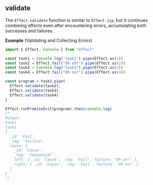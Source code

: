 ## validate

The `Effect.validate` function is similar to `Effect.zip`, but it continues combining effects even after encountering errors, accumulating both successes and failures.

**Example** (Validating and Collecting Errors)

```ts twoslash
import { Effect, Console } from "effect"

const task1 = Console.log("task1").pipe(Effect.as(1))
const task2 = Effect.fail("Oh uh!").pipe(Effect.as(2))
const task3 = Console.log("task2").pipe(Effect.as(3))
const task4 = Effect.fail("Oh no!").pipe(Effect.as(4))

const program = task1.pipe(
  Effect.validate(task2),
  Effect.validate(task3),
  Effect.validate(task4)
)

Effect.runPromiseExit(program).then(console.log)
/*
Output:
task1
task2
{
  _id: 'Exit',
  _tag: 'Failure',
  cause: {
    _id: 'Cause',
    _tag: 'Sequential',
    left: { _id: 'Cause', _tag: 'Fail', failure: 'Oh uh!' },
    right: { _id: 'Cause', _tag: 'Fail', failure: 'Oh no!' }
  }
}
*/
```
